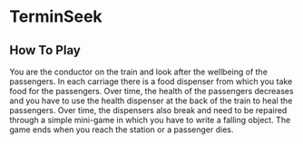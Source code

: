 # TerminSeek

## How To Play

You are the conductor on the train and look after the wellbeing of the passengers. In each carriage there is a food dispenser from which you take food for the passengers. Over time, the health of the passengers decreases and you have to use the health dispenser at the back of the train to heal the passengers. Over time, the dispensers also break and need to be repaired through a simple mini-game in which you have to write a falling object. The game ends when you reach the station or a passenger dies.

